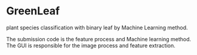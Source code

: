 # GreenLeaf

plant species classification with binary leaf by Machine Learning method.

The submission code is the feature process and Machine learning method. The GUI is responsible for the image process and feature extraction.

